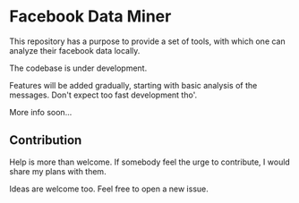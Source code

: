 # Facebook Data Miner
This repository has a purpose to provide a set of tools, with which one can analyze their facebook data locally.

The codebase is under development. 

Features will be added gradually, starting with basic analysis of the messages.
Don't expect too fast development tho'.

More info soon...

## Contribution
Help is more than welcome. If somebody feel the urge to contribute, I would share my plans with them.

Ideas are welcome too. Feel free to open a new issue.